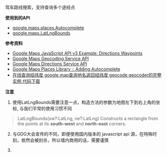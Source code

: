 驾车路线搜索，支持查询多个途经点

**使用到的API**

 * [google.maps.places.Autocomplete][api-ac]
 * [google.maps.LatLngBounds][api-llb]

**参考资料**

 * [Google Maps JavaScript API v3 Example: Directions Waypoints][1]
 * [Google Maps Geocoding Service API][2]
 * [Google Maps Directions Service API][3]
 * [Google Maps Places Library :: Adding Autocomplete][4]
 * [在线查询经纬度 google map查询地名返回经纬度 geocode geocoder的完整实例 代码下载][5]

**注意**

1. 使用LatLngBounds需要注意一点，构造方法的参数为地图左下到右上角的坐标, 与我们平常的使用习惯不同

> LatLngBounds(sw?:LatLng, ne?:LatLng)	Constructs a rectangle from the points at its **south-west** and **north-east** corners.

2. 与GDG大会宣传的不同，即便使用国内版本的 javascript api 源，在特殊时刻，依然会被封杀，所以墙内商用的话，需要谨慎

3. 

[1]: https://google-developers.appspot.com/maps/documentation/javascript/examples/directions-Waypoints
[2]: https://developers.google.com/maps/documentation/javascript/Geocoding
[3]: https://developers.google.com/maps/documentation/javascript/Directions
[4]: https://developers.google.com/maps/documentation/javascript/places#adding_autocomplete
[5]: http://yanue.net/archives/32.html
[api-ac]: https://developers.google.com/maps/documentation/javascript/places#places_autocomplete
[api-llb]: https://developers.google.com/maps/documentation/javascript/reference#LatLngBounds
